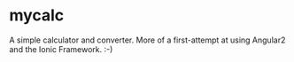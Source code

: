 # mycalc

A simple calculator and converter. More of a first-attempt at using Angular2 and the Ionic Framework. :-)
